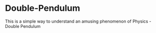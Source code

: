 # Double-Pendulum
This is a simple way to understand an amusing phenomenon of Physics - Double Pendulum
